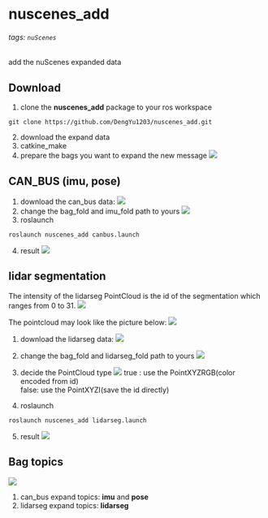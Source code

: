 # nuscenes_add
###### tags: `nuScenes`
add the nuScenes expanded data

## Download

1. clone the **nuscenes_add** package to your ros workspace
```
git clone https://github.com/DengYu1203/nuscenes_add.git
```
2. download the expand data
3. catkine_make
4. prepare the bags you want to expand the new message
![](https://i.imgur.com/IAy8WaK.png)


## CAN_BUS (imu, pose)
1. download the can_bus data:
![](https://i.imgur.com/8WR9I8L.png)
2. change the bag_fold and imu_fold path to yours
![](https://i.imgur.com/6TuqJ7W.png)
3. roslaunch
```
roslaunch nuscenes_add canbus.launch
```
4. result
![](https://i.imgur.com/HqmpH8a.png)


## lidar segmentation
The intensity of the lidarseg PointCloud is the id of the segmentation which ranges from 0 to 31.
![](https://i.imgur.com/69QYJk3.png)

The pointcloud may look like the picture below:
![](https://i.imgur.com/DmYPTFU.png)


1. download the lidarseg data:
![](https://i.imgur.com/XjUupD4.png)

2. change the bag_fold and lidarseg_fold path to yours
![](https://i.imgur.com/9S1cbKi.png)

3. decide the PointCloud type
![](https://i.imgur.com/mSQpnhw.png)
true : use the PointXYZRGB(color encoded from id)\
false: use the PointXYZI(save the id directly)

4. roslaunch
```
roslaunch nuscenes_add lidarseg.launch
```
5. result
![](https://i.imgur.com/ihnDztR.png)

## Bag topics
![](https://i.imgur.com/HxczjFJ.png)
1. can_bus expand topics: **imu** and **pose**
2. lidarseg expand topics: **lidarseg**




